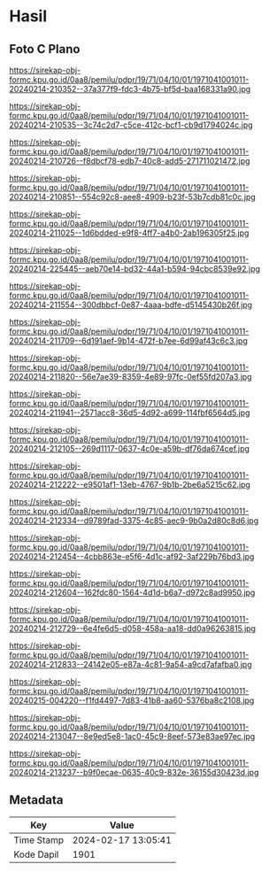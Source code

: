 # Hasil

## Foto C Plano

https://sirekap-obj-formc.kpu.go.id/0aa8/pemilu/pdpr/19/71/04/10/01/1971041001011-20240214-210352--37a377f9-fdc3-4b75-bf5d-baa168331a90.jpg

https://sirekap-obj-formc.kpu.go.id/0aa8/pemilu/pdpr/19/71/04/10/01/1971041001011-20240214-210535--3c74c2d7-c5ce-412c-bcf1-cb9d1794024c.jpg

https://sirekap-obj-formc.kpu.go.id/0aa8/pemilu/pdpr/19/71/04/10/01/1971041001011-20240214-210726--f8dbcf78-edb7-40c8-add5-271711021472.jpg

https://sirekap-obj-formc.kpu.go.id/0aa8/pemilu/pdpr/19/71/04/10/01/1971041001011-20240214-210851--554c92c8-aee8-4909-b23f-53b7cdb81c0c.jpg

https://sirekap-obj-formc.kpu.go.id/0aa8/pemilu/pdpr/19/71/04/10/01/1971041001011-20240214-211025--1d6bdded-e9f8-4ff7-a4b0-2ab196305f25.jpg

https://sirekap-obj-formc.kpu.go.id/0aa8/pemilu/pdpr/19/71/04/10/01/1971041001011-20240214-225445--aeb70e14-bd32-44a1-b594-94cbc8539e92.jpg

https://sirekap-obj-formc.kpu.go.id/0aa8/pemilu/pdpr/19/71/04/10/01/1971041001011-20240214-211554--300dbbcf-0e87-4aaa-bdfe-d5145430b26f.jpg

https://sirekap-obj-formc.kpu.go.id/0aa8/pemilu/pdpr/19/71/04/10/01/1971041001011-20240214-211709--6d191aef-9b14-472f-b7ee-6d99af43c6c3.jpg

https://sirekap-obj-formc.kpu.go.id/0aa8/pemilu/pdpr/19/71/04/10/01/1971041001011-20240214-211820--56e7ae39-8359-4e89-97fc-0ef55fd207a3.jpg

https://sirekap-obj-formc.kpu.go.id/0aa8/pemilu/pdpr/19/71/04/10/01/1971041001011-20240214-211941--2571acc8-36d5-4d92-a699-114fbf6564d5.jpg

https://sirekap-obj-formc.kpu.go.id/0aa8/pemilu/pdpr/19/71/04/10/01/1971041001011-20240214-212105--269d1117-0637-4c0e-a59b-df76da674cef.jpg

https://sirekap-obj-formc.kpu.go.id/0aa8/pemilu/pdpr/19/71/04/10/01/1971041001011-20240214-212222--e9501af1-13eb-4767-9b1b-2be6a5215c62.jpg

https://sirekap-obj-formc.kpu.go.id/0aa8/pemilu/pdpr/19/71/04/10/01/1971041001011-20240214-212334--d9789fad-3375-4c85-aec9-9b0a2d80c8d6.jpg

https://sirekap-obj-formc.kpu.go.id/0aa8/pemilu/pdpr/19/71/04/10/01/1971041001011-20240214-212454--4cbb863e-e5f6-4d1c-af92-3af229b76bd3.jpg

https://sirekap-obj-formc.kpu.go.id/0aa8/pemilu/pdpr/19/71/04/10/01/1971041001011-20240214-212604--162fdc80-1564-4d1d-b6a7-d972c8ad9950.jpg

https://sirekap-obj-formc.kpu.go.id/0aa8/pemilu/pdpr/19/71/04/10/01/1971041001011-20240214-212729--6e4fe6d5-d058-458a-aa18-dd0a96263815.jpg

https://sirekap-obj-formc.kpu.go.id/0aa8/pemilu/pdpr/19/71/04/10/01/1971041001011-20240214-212833--24142e05-e87a-4c81-9a54-a9cd7afafba0.jpg

https://sirekap-obj-formc.kpu.go.id/0aa8/pemilu/pdpr/19/71/04/10/01/1971041001011-20240215-004220--f1fd4497-7d83-41b8-aa60-5376ba8c2108.jpg

https://sirekap-obj-formc.kpu.go.id/0aa8/pemilu/pdpr/19/71/04/10/01/1971041001011-20240214-213047--8e9ed5e8-1ac0-45c9-8eef-573e83ae97ec.jpg

https://sirekap-obj-formc.kpu.go.id/0aa8/pemilu/pdpr/19/71/04/10/01/1971041001011-20240214-213237--b9f0ecae-0635-40c9-832e-36155d30423d.jpg


## Metadata

| Key        | Value               |
| ---------- | ------------------- |
| Time Stamp | 2024-02-17 13:05:41 |
| Kode Dapil | 1901                |



